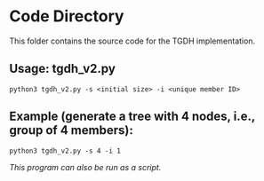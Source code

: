 # Code Directory
This folder contains the source code for the TGDH implementation.
## Usage: tgdh_v2.py
```
python3 tgdh_v2.py -s <initial size> -i <unique member ID>
```
## Example (generate a tree with 4 nodes, i.e., group of 4 members):
```
python3 tgdh_v2.py -s 4 -i 1
```
*This program can also be run as a script.*

